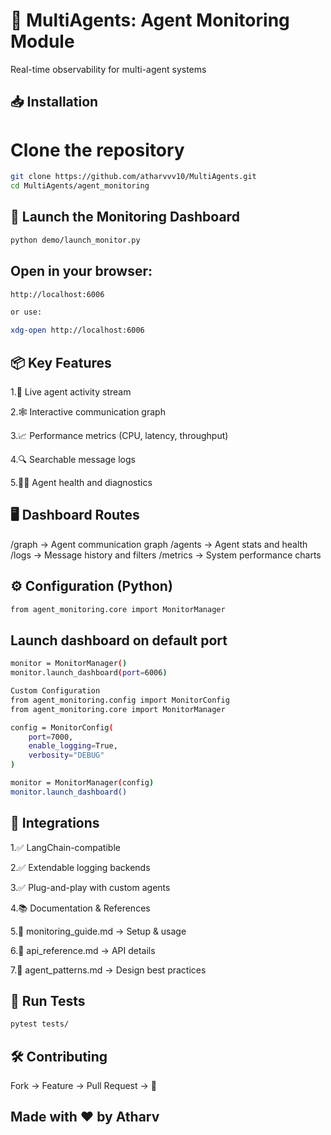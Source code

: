 # 🧠 MultiAgents: Agent Monitoring Module

Real-time observability for multi-agent systems

## 📥 Installation
# Clone the repository
```bash
git clone https://github.com/atharvvv10/MultiAgents.git
cd MultiAgents/agent_monitoring
```

## 🚀 Launch the Monitoring Dashboard
```bash
python demo/launch_monitor.py
```

## Open in your browser:
```bash
http://localhost:6006

or use:

xdg-open http://localhost:6006
```

## 📦 Key Features

1.📡 Live agent activity stream

2.🕸️ Interactive communication graph

3.📈 Performance metrics (CPU, latency, throughput)

4.🔍 Searchable message logs

5.🧑‍💻 Agent health and diagnostics

## 🖥️ Dashboard Routes


/graph ->	Agent communication graph
/agents	-> Agent stats and health
/logs ->	Message history and filters
/metrics ->	System performance charts

## ⚙️ Configuration (Python)
```bash
from agent_monitoring.core import MonitorManager
```
## Launch dashboard on default port
```bash
monitor = MonitorManager()
monitor.launch_dashboard(port=6006)

Custom Configuration
from agent_monitoring.config import MonitorConfig
from agent_monitoring.core import MonitorManager

config = MonitorConfig(
    port=7000,
    enable_logging=True,
    verbosity="DEBUG"
)

monitor = MonitorManager(config)
monitor.launch_dashboard()
```
## 🔗 Integrations

1.✅ LangChain-compatible

2.✅ Extendable logging backends

3.✅ Plug-and-play with custom agents

4.📚 Documentation & References

5.📄 monitoring_guide.md → Setup & usage

6.📄 api_reference.md → API details

7.📄 agent_patterns.md → Design best practices

## 🧪 Run Tests
```bash
pytest tests/
```
## 🛠️ Contributing

Fork → Feature → Pull Request → 🚀

## Made with ❤️ by Atharv
